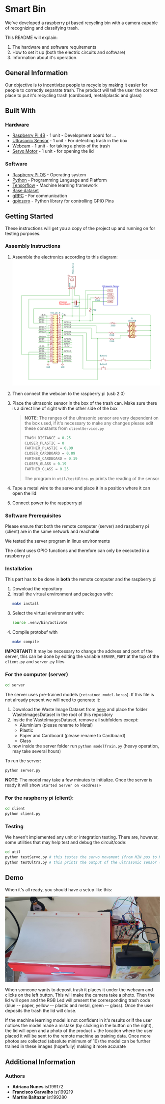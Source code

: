 # Smart Bin

We've developed a raspberry pi based recycling bin with a camera capable of recognizing and classifying trash.

This README will explain:
1. The hardware and software requirements
2. How to set it up (both the electric circuits and software)
3. Information about it's operation.

## General Information

Our objective is to incentivize people to recycle by making it easier for people to correctly separate trash. The product will tell the user the correct place to put it's recycling trash (cardboard, metal/plastic and glass)

## Built With

### Hardware

* [Raspberry Pi 4B](https://www.raspberrypi.com/products/raspberry-pi-4-model-b/) - 1 unit - Development board for ...
* [Ultrasonic Sensor](https://mauser.pt/catalog/product_info.php?products_id=096-6220) - 1 unit - For detecting trash in the box
* [Webcam](https://www.asus.com/pt/accessories/streaming-kits/all-series/asus-webcam-c3/techspec/) - 1 unit - for taking a photo of the trash
* [Servo Motor](https://store.arduino.cc/products/arduino-starter-kit-multi-language#product-tech) - 1 unit - for opening the lid

### Software

* [Raspberry Pi OS](https://www.raspberrypi.com/software/) - Operating system
* [Python](https://www.python.org/) - Programming Language and Platform
* [Tensorflow](https://www.tensorflow.org/) - Machine learning framework
* [Base dataset](https://github.com/VIJAY-GADRE/Waste_Classification_using_ResNet152/tree/main)
* [gRPC](https://grpc.io/) - For communication
* [gpiozero](https://gpiozero.readthedocs.io/en/latest/) - Python library for controlling GPIO Pins


## Getting Started

These instructions will get you a copy of the project up and running on for testing purposes.  

### Assembly Instructions
1. Assemble the electronics according to this diagram:
![](./assets/diagram.png)

2. Then connect the webcam to the raspberry pi (usb 2.0)
3. Place the ultrasonic sensor in the box of the trash can. Make sure there is a direct line of sight with the other side of the box
   > **NOTE**: The ranges of the ultrasonic sensor are very dependent on the box used, if it's necessary to make any changes please edit these constants from `clientService.py`
   > ```py
   > TRASH_DISTANCE = 0.25
   > CLOSER_PLASTIC = 0
   > FARTHER_PLASTIC = 0.09
   > CLOSER_CARDBOARD = 0.09
   > FARTHER_CARDBOARD = 0.19
   > CLOSER_GLASS = 0.19
   > FARTHER_GLASS = 0.25
   > ```
   > The program in `util/testUltra.py` prints the reading of the sensor
4. Tape a metal wire to the servo and place it in a position where it can open the lid
5. Connect power to the raspberry pi

### Software Prerequisites

Please ensure that both the remote computer (server) and raspberry pi (client) are in the same network and reachable

We tested the server program in linux environments

The client uses GPIO functions and therefore can only be executed in a raspberry pi

### Installation

This part has to be done in **both** the remote computer and the raspberry pi

1. Download the repository
2. Install the virtual environment and packages with:
   ```sh
   make install
   ```
3. Select the virtual environment with:
   ```sh
   source .venv/bin/activate
   ```
4. Compile protobuf with
   ```sh
   make compile
   ```

**IMPORTANT!** It may be necessary to change the address and port of the server, this can be done by editing the variable `SERVER_PORT` at the top of the `client.py` and `server.py` files

### For the computer (server)
```sh
cd server
```
The server uses pre-trained models (`retrained_model.keras`). If this file is not already present we will need to generate it:
1. Download the Waste Image Dataset from [here](https://github.com/VIJAY-GADRE/Waste_Classification_using_ResNet152/tree/main) and place the folder WasteImagesDataset in the root of this repository
2. Inside the WasteImagesDataset, remove all subfolders except:
   - Aluminium (please rename to Metal)
   - Plastic
   - Paper and Cardboard (please rename to Cardboard)
   - Glass
3. now inside the server folder run `python modelTrain.py` (heavy operation, may take several hours)

To run the server:
```sh
python server.py
```
**NOTE**: The model may take a few minutes to initialize. Once the server is ready it will show `Started Server on <address>`

### For the raspberry pi (client):
```sh
cd client
python client.py
```

### Testing

We haven't implemented any unit or integration testing. There are, however, some utilities that may help test and debug the circuit/code:
```sh
cd util
python testServo.py # this testes the servo movement (from MIN pos to MAX)
python testUltra.py # this prints the output of the ultrasonic sensor (1s interval)
```

## Demo
When it's all ready, you should have a setup like this:

![](./assets/box.jpeg)

When someone wants to deposit trash it places it under the webcam and clicks on the left button. This will make the camera take a photo. Then the lid will open and the RGB Led will present the corresponding trash code (blue -- paper, yellow -- plastic and metal, green -- glass). Once the user deposits the trash the lid will close.

If the machine learning model is not confident in it's results or if the user notices the model made a mistake (by clicking in the button on the right), the lid will open and a photo of the product + the location where the user placed it will be sent to the remote machine as training data. Once more photos are collected (absolute minimum of 10) the model can be further trained in these images (hopefully) making it more accurate

## Additional Information

### Authors

* **Adriana Nunes** ist199172
* **Francisco Carvalho** ist199219
* **Martim Baltazar** ist199280

